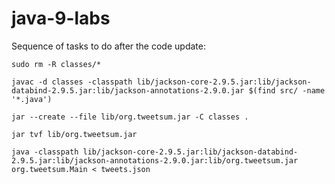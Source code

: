 # java-9-labs

Sequence of tasks to do after the code update:

```console
sudo rm -R classes/*
```
```console
javac -d classes -classpath lib/jackson-core-2.9.5.jar:lib/jackson-databind-2.9.5.jar:lib/jackson-annotations-2.9.0.jar $(find src/ -name '*.java')
```
```console
jar --create --file lib/org.tweetsum.jar -C classes .
```
```console
jar tvf lib/org.tweetsum.jar
```
```console
java -classpath lib/jackson-core-2.9.5.jar:lib/jackson-databind-2.9.5.jar:lib/jackson-annotations-2.9.0.jar:lib/org.tweetsum.jar org.tweetsum.Main < tweets.json
```
